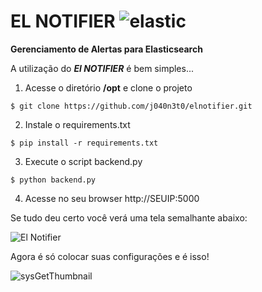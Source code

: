 # EL NOTIFIER ![elastic](https://user-images.githubusercontent.com/25181262/87417753-04dca200-c5a7-11ea-887e-da36e6761433.jpeg)

**Gerenciamento de Alertas para Elasticsearch**

A utilização do **_El NOTIFIER_** é bem simples...

1. Acesse o diretório **/opt** e clone o projeto 
```
$ git clone https://github.com/j040n3t0/elnotifier.git
```
2. Instale o requirements.txt
```
$ pip install -r requirements.txt
```
3. Execute o script backend.py
```
$ python backend.py
```
4. Acesse no seu browser http://SEUIP:5000

Se tudo deu certo você verá uma tela semalhante abaixo:

![El Notifier](https://user-images.githubusercontent.com/25181262/87336549-630e7400-c518-11ea-99c3-1b908d6aed36.png)

Agora é só colocar suas configurações e é isso!

![sysGetThumbnail](https://user-images.githubusercontent.com/25181262/87336927-0069a800-c519-11ea-9452-ce55e32b5739.jpg)
